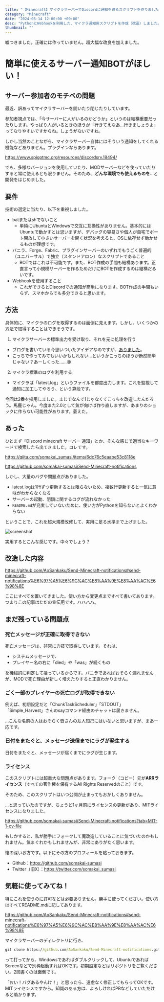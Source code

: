 ```yaml
---
title: "【Minecraft】マイクラサーバーでDiscordに通知を送るスクリプトを作りました"
category: "Minecraft"
date: "2024-03-14 12:00:00 +09:00"
desc: "PythonとWebhookを利用した、マイクラ通知用スクリプトを作成（改造）しました。その使い方について説明しています。"
thumbnail: ""
---
```


嘘つきました。正確には作っていません。超大幅な改良を加えました。

# 簡単に使えるサーバー通知BOTがほしい！
## サーバー参加者のモチベの問題
最近、訳あってマイクラサーバーを開いたり閉じたりしています。

参加者視点では、「今サーバーに人がいるのかどうか」というのは結構重要だったりします。やっぱり人がいるときのほうが「行きてえなあ…行きましょうよ」ってなりやすいですからね。しょうがないですね。

しかし当然のことながら、マイクラサーバー自体にはそういう通知をしてくれる機能などありません。プラグインならあります。

https://www.spigotmc.org/resources/discordsrv.18494/

でも、多様なバージョンを使用していたり、MODサーバーなどを使っていたりすると常に使えるとも限りません。そのため、**どんな環境でも使えるものを**…と開発をはじめました。

## 要件
技術の選定に当たり、以下を重視しました。
- batまたはshでないこと
  - 単純にUbuntuとWindowsで交互に互換性がありません。基本的にはUbuntuで動かすとは思いますが、デバッグの容易さや個人が自宅でポート開放して小さいサーバーを開く状況を考えると、OSに依存せず動かせるものが理想です。
- バニラ、Forge、Fabric、プラグインサーバーのいずれでもうごく普遍的（ユニバーサル）で独立（スタンドアロン）なスクリプトであること
  - BOTではこれは不可能です。また、BOT作成の手間も結構あります。正直言って小規模サーバーを作るためだけにBOTを作成するのは結構だるいです。
- Webhookを使用すること
  - これができるとDiscordでの通知が簡単になります。BOT作成の手間もいらず、スマホからでも多分できると思います。

## 方法
具体的に、マイクラのログを取得するのは面倒に見えます。しかし、いくつかの方法で取得することはできそうです。

1. マイクラサーバーの標準出力を受け取り、それを元に処理を行う
  - ブログを書いている今思いついたアイデアなのですが、[ありました](https://qiita.com/yutake27/items/033155608d64eac0adc2)。
  - こっちで作ってみてもいいかもしれない…というかこっちのほうが断然簡単じゃない？あーしくった……😫
2. マイクラ標準のログを利用する
  - マイクラは「latest.log」というファイルを都度出力します。これを監視して通知に加工してやろう、という算段です。

今回は2番を採用しました。まじでなんで1じゃなくてこっちを改造したんだろう。馬鹿じゃん。今度また2.0として気が向けば作り直しますが、あまりのショックに作らない可能性があります。萎えた。

## あった
ひとまず「Discord minecraft サーバー 通知」とか、そんな感じで適当なキーワードで検索したら出てきました。コレです。

https://qiita.com/somakai_sumasi/items/6dc76c5eaabe53c8118e

https://github.com/somakai-sumasi/Send-Minecraft-notifications

しかし、大量のバグや問題点がありました。

- latest.logは1行ずつ更新するとは限らないため、複数行更新すると一気に意味がわからなくなる
- サーバーの起動、閉鎖に関するログが流れなかった
- `README.md`が充実していないために、使い方がPythonを知らないとよくわからない

ということで、これを超大規模改修して、実用に足る水準まで上げました。

![screenshot](./image.png)

実用するとこんな感じです。中々でしょう？

## 改造した内容
https://github.com/AoSankaku/Send-Minecraft-notifications#send-minecraft-notifications%E6%97%A5%E6%9C%AC%E8%AA%9E%E8%AA%AC%E6%98%8E

ここにすべてを置いてきました。使い方から変更点まですべて書いてあります。つまりこの記事はただの宣伝用です。ハハハハ。

## まだ残っている問題点

### 死亡メッセージが正確に取得できない

死亡メッセージは、非常に力技で取得しています。それは、

- システムメッセージで、
- プレイヤー名の右に「died」や「was」が続くもの

を機械的に判定して拾っているからです。バニラであればおそらく漏れませんが、MODで死亡理由が新しく増えたりすると正直わかりません。

### ごく一部のプレイヤーの死亡ログが取得できない

例えば、初期設定だと「ChunkTaskScheduler」「STDOUT」「Simple_Harvest」さんのsayコマンド経由のチャットは届きません。

…こんな名前の人はおそらく皆さんの友人知己にはいないと思いますが、まあ一応です。

### 日付をまたぐと、メッセージ送信までにラグが発生する

日付をまたぐと、メッセージが届くまでにラグが生じます。

### ライセンス

このスクリプトには超重大な問題点があります。フォーク（コピー）元が**ARRライセンス**（すべての著作権を保有するAll Rights Reservedのこと）です。

そのため、このスクリプトはいつ公開が止まってもおかしくありません。

…と思っていたのですが、ちょうど1ヶ月前にライセンスの更新があり、MITライセンスになりました。

https://github.com/somakai-sumasi/Send-Minecraft-notifications?tab=MIT-1-ov-file

もしかすると、私が勝手にフォークして魔改造していることに気づいたのかもしれません。気まぐれかもしれませんが、非常にありがたく思います。

懐の深いお方です。以下にその方のプロフィールを貼っておきます。

- Github：https://github.com/somakai-sumasi
- Twitter（旧X）：https://twitter.com/somakai_sumasi

## 気軽に使ってみてね！

特にこれを使うのに許可などは必要ありません。勝手に使ってください。使い方はすべてREADME.mdに記してあります。

https://github.com/AoSankaku/Send-Minecraft-notifications#send-minecraft-notifications%E6%97%A5%E6%9C%AC%E8%AA%9E%E8%AA%AC%E6%98%8E

マイクラサーバーのディレクトリに行き、

```cmd
git clone https://github.com/AoSankaku/Send-Minecraft-notifications.git
```

って打ってから、Windowsであればダブルクリックして、UbuntuであればScreenなどで別枠起動すればOKです。初期設定などはリポジトリをご覧ください。2回書くのは面倒です。

「おい！バグあるやんけ！」と思ったら、遠慮なく修正してもらってOKです。MITライセンスですから。知識のある方は、よろしければPRなどしていただけると助かります。
